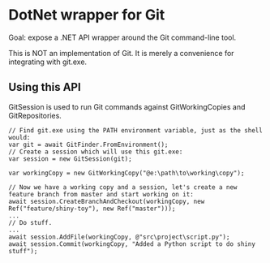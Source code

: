 DotNet wrapper for Git
======================

Goal: expose a .NET API wrapper around the Git command-line tool.

This is NOT an implementation of Git. It is merely a convenience for integrating
with git.exe.

Using this API
--------------

GitSession is used to run Git commands against GitWorkingCopies and GitRepositories.

    // Find git.exe using the PATH environment variable, just as the shell would:
    var git = await GitFinder.FromEnvironment();
    // Create a session which will use this git.exe:
    var session = new GitSession(git);

    var workingCopy = new GitWorkingCopy("@e:\path\to\working\copy");

    // Now we have a working copy and a session, let's create a new feature branch from master and start working on it:
    await session.CreateBranchAndCheckout(workingCopy, new Ref("feature/shiny-toy"), new Ref("master")));
    ...
    // Do stuff.
    ...
    await session.AddFile(workingCopy, @"src\project\script.py");
    await session.Commit(workingCopy, "Added a Python script to do shiny stuff");
